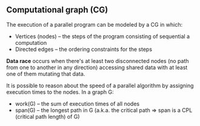 ## Computational graph (CG)
The execution of a parallel program can be modeled by a CG in which:
* Vertices (nodes) – the steps of the program consisting of sequential a computation
* Directed edges – the ordering constraints for the steps

__Data race__ occurs when there's at least two disconnected nodes (no path from one to another in any direction) accessing shared data with at least one of them mutating that data.

It is possible to reason about the speed of a parallel algorithm by assigning execution times to the nodes. In a graph G:
* work(G) – the sum of execution times of all nodes
* span(G) – the longest path in G (a.k.a. the critical path => span is a CPL (critical path length) of G)
